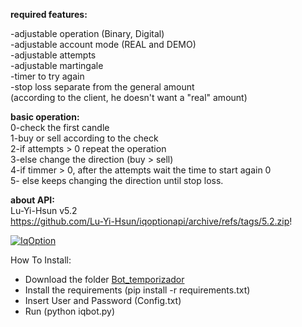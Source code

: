 ﻿

<b>required features:</b><br>

-adjustable operation (Binary, Digital)<br>
-adjustable account mode (REAL and DEMO)<br>
-adjustable attempts<br>
-adjustable martingale <br>
-timer to try again<br>
-stop loss separate from the general amount<br>
(according to the client, he doesn't want a "real" amount)

<b>basic operation:</b><br>
0-check the first candle<br>
1-buy or sell according to the check<br>
2-if attempts > 0 repeat the operation<br>
3-else change the direction (buy > sell)<br>
4-if timmer > 0, after the attempts wait the time to start again 0<br>
5- else keeps changing the direction until stop loss.<br>

<b>about API:</b><br>
Lu-Yi-Hsun v5.2<br>
https://github.com/Lu-Yi-Hsun/iqoptionapi/archive/refs/tags/5.2.zip!

[![IqOption](https://user-images.githubusercontent.com/69654497/163715703-15430987-c86d-40d0-9578-1536eea75590.jpg)]()



How To Install: 
- Download the folder [Bot_temporizador](https://github.com/rafaelmaframg/bot_temporizador/archive/refs/heads/main.zip)
- Install the requirements (pip install -r requirements.txt)
- Insert User and Password (Config.txt)
- Run (python iqbot.py)
